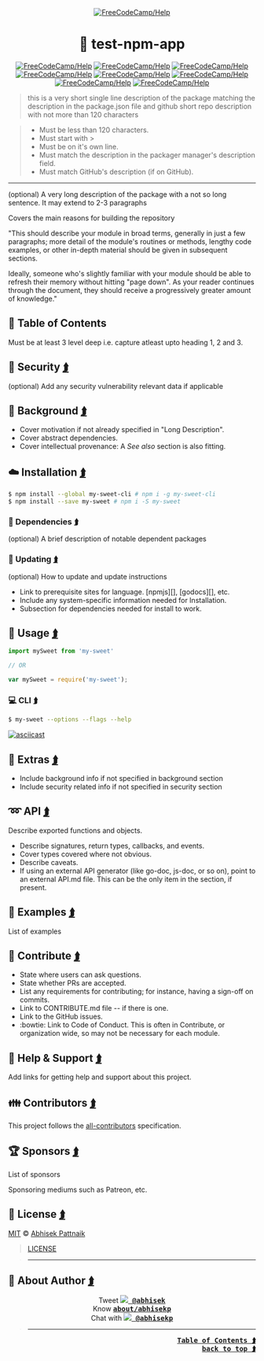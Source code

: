 <!-- BANNER:START (optional) - Do not remove or modify this section -->
<div align="center">
<a href="https://gitter.im/FreeCodeCamp/Help"><img src="http://i.imgur.com/rzyanJt.gif" title="FreeCodeCamp/Help" alt="FreeCodeCamp/Help"></a>
</div>

<!-- BANNER-MD:START (optional) - Do not remove or modify this section
[![bannerImage Title][bannerImage]][bannerLink]
/BANNER-MD:START -->
<!-- /BANNER:END -->

<!-- TITLE-MD:START - Do not remove or modify this section -->
<a id="app-top"></a><h1 align="center">:crown: test-npm-app</h1>

<!-- TITLE-MD:START - Do not remove or modify this section
# <a id="app-top"></a>:crown: test-npm-app
<!-- /TITLE-MD:END -->

<!-- BADGE-LIST:START - Do not remove or modify this section -->
<div align="center">
<a href="https://gitter.im/FreeCodeCamp/Help"><img src="https://img.shields.io/badge/Gitter_Chat_Room:-FreeCodeCamp/Help_⮭-006400.svg?style=flat-square&maxAge=2592000" title="FreeCodeCamp/Help" alt="FreeCodeCamp/Help"></a>
<a href="https://gitter.im/FreeCodeCamp/Help"><img src="https://img.shields.io/badge/Gitter_Chat_Room:-FreeCodeCamp/Help_⮭-006400.svg?style=flat-square&maxAge=2592000" title="FreeCodeCamp/Help" alt="FreeCodeCamp/Help"></a>
<a href="https://gitter.im/FreeCodeCamp/Help"><img src="https://img.shields.io/badge/Gitter_Chat_Room:-FreeCodeCamp/Help_⮭-006400.svg?style=flat-square&maxAge=2592000" title="FreeCodeCamp/Help" alt="FreeCodeCamp/Help"></a>
<a href="https://gitter.im/FreeCodeCamp/Help"><img src="https://img.shields.io/badge/Gitter_Chat_Room:-FreeCodeCamp/Help_⮭-006400.svg?style=flat-square&maxAge=2592000" title="FreeCodeCamp/Help" alt="FreeCodeCamp/Help"></a>
<a href="https://gitter.im/FreeCodeCamp/Help"><img src="https://img.shields.io/badge/Gitter_Chat_Room:-FreeCodeCamp/Help_⮭-006400.svg?style=flat-square&maxAge=2592000" title="FreeCodeCamp/Help" alt="FreeCodeCamp/Help"></a>
<a href="https://gitter.im/FreeCodeCamp/Help"><img src="https://img.shields.io/badge/Gitter_Chat_Room:-FreeCodeCamp/Help_⮭-006400.svg?style=flat-square&maxAge=2592000" title="FreeCodeCamp/Help" alt="FreeCodeCamp/Help"></a>
<a href="https://gitter.im/FreeCodeCamp/Help"><img src="https://img.shields.io/badge/Gitter_Chat_Room:-FreeCodeCamp/Help_⮭-006400.svg?style=flat-square&maxAge=2592000" title="FreeCodeCamp/Help" alt="FreeCodeCamp/Help"></a>
<a href="https://gitter.im/FreeCodeCamp/Help"><img src="https://img.shields.io/badge/Gitter_Chat_Room:-FreeCodeCamp/Help_⮭-006400.svg?style=flat-square&maxAge=2592000" title="FreeCodeCamp/Help" alt="FreeCodeCamp/Help"></a>
</div>

<!-- BADGE-LIST:START - Do not remove or modify this section
[![FreeCodeCamp/Help][shieldImage]][shieldLink] [![FreeCodeCamp/Help][shieldImage]][shieldLink] [![FreeCodeCamp/Help][shieldImage]][shieldLink] [![FreeCodeCamp/Help][shieldImage]][shieldLink] [![FreeCodeCamp/Help][shieldImage]][shieldLink] [![FreeCodeCamp/Help][shieldImage]][shieldLink] [![FreeCodeCamp/Help][shieldImage]][shieldLink] [![FreeCodeCamp/Help][shieldImage]][shieldLink] [![FreeCodeCamp/Help][shieldImage]][shieldLink] [![FreeCodeCamp/Help][shieldImage]][shieldLink] [![FreeCodeCamp/Help][shieldImage]][shieldLink] [![FreeCodeCamp/Help][shieldImage]][shieldLink] [![FreeCodeCamp/Help][shieldImage]][shieldLink] [![FreeCodeCamp/Help][shieldImage]][shieldLink] [![FreeCodeCamp/Help][shieldImage]][shieldLink]  
<!-- /BADGES-LIST:END -->

<!-- SHORT-DESC:START  - Do not remove or modify this section -->
> this is a very short single line description of the package matching the description in the package.json file and github short repo description with not more than 120 characters

> - Must be less than 120 characters.
> - Must start with >
> - Must be on it's own line.
> - Must match the description in the packager manager's description field.
> - Must match GitHub's description (if on GitHub).
<!-- /SHORT-DESC:END -->

----

<!-- LONG-DESC:START (optional) - Do not remove or modify this section -->
(optional) A very long description of the package with a not so long sentence. 
It may extend to 2-3 paragraphs

Covers the main reasons for building the repository

"This should describe your module in broad terms, generally in just a few paragraphs; more detail of the module's routines or methods, lengthy code examples, or other in-depth material should be given in subsequent sections.

Ideally, someone who's slightly familiar with your module should be able to refresh their memory without hitting "page down". As your reader continues through the document, they should receive a progressively greater amount of knowledge."

<!-- /LONG-DESC:END -->

<!-- TABLE-OF-CONTENT:START - Do not remove or modify this section --> 
## <a id="toc"></a>:checkered_flag: Table of Contents

Must be at least 3 level deep i.e. capture atleast upto heading 1, 2 and 3.
<!-- /TABLE-OF-CONTENT:END -->

<!-- SECURITY:START (optional) - Do not remove or modify this section -->
## <a id="security"></a>:cop: Security <a href="#toc" title="Table of Contents"><kbd>⮭</kbd></a>

(optional) Add any security vulnerability relevant data if applicable
<!-- /SECURITY:END -->

<!-- BACKGROUND:START (optional) - Do not remove or modify this section -->
## <a id="background"></a>:briefcase: Background <a href="#toc" title="Table of Contents"><kbd>⮭</kbd></a>

- Cover motivation if not already specified in "Long Description".
- Cover abstract dependencies.
- Cover intellectual provenance: A *See also* section is also fitting.
<!-- /BACKGROUND:END -->

<!-- INSTALLATION:START - Do not remove or modify this section -->
## <a id="install"></a>:cloud: Installation <a href="#toc" title="Table of Contents"><kbd>⮭</kbd></a>

```sh
$ npm install --global my-sweet-cli # npm i -g my-sweet-cli
$ npm install --save my-sweet # npm i -S my-sweet
```

### <a id="deps"></a>:link: Dependencies <a href="#toc" title="Table of Contents"><kbd>⮭</kbd></a>

(optional) A brief description of notable dependent packages

### <a id="update"></a>:satellite: Updating <a href="#toc" title="Table of Contents"><kbd>⮭</kbd></a>

(optional) How to update and update instructions

- Link to prerequisite sites for language. [npmjs][], [godocs][], etc.
- Include any system-specific information needed for Installation.
- Subsection for dependencies needed for install to work.
<!-- /INSTALLATION:END -->

<!-- USAGE:START - Do not remove or modify this section -->
## <a id="usage"></a>:rocket: Usage <a href="#toc" title="Table of Contents"><kbd>⮭</kbd></a>

```js
import mySweet from 'my-sweet'

// OR

var mySweet = require('my-sweet');
```

### <a id="cli"></a>:computer: CLI <a href="#toc" title="Table of Contents"><kbd>⮭</kbd></a>
```sh
$ my-sweet --options --flags --help
```

[![asciicast][asciicastImage]][asciicastLink]
<!-- /USAGE:END -->

<!-- EXTRAS:START (optional) - Do not remove or modify this section -->
## <a id="extras"></a>:nut_and_bolt: Extras <a href="#toc" title="Table of Contents"><kbd>⮭</kbd></a>

- Include background info if not specified in background section
- Include security related info if not specified in security section 
<!-- /EXTRAS:END -->

<!-- API:START (optional) - Do not remove or modify this section -->
## <a id="api"></a>:loop: API <a href="#toc" title="Table of Contents"><kbd>⮭</kbd></a>

Describe exported functions and objects.

- Describe signatures, return types, callbacks, and events.
- Cover types covered where not obvious.
- Describe caveats.
- If using an external API generator (like go-doc, js-doc, or so on), point to an external API.md file. This can be the only item in the section, if present.
<!-- /API:END -->

<!-- EXAMPLE-LIST:START (optional) - Do not remove or modify this section -->
## <a id="examples"></a>:speedboat: Examples <a href="#toc" title="Table of Contents"><kbd>⮭</kbd></a>

List of examples
<!-- /EXAMPLE-LIST:END -->

<!-- CONTRIBUTE:START - Do not remove or modify this section -->
## <a id="contribute"></a>:busts_in_silhouette: Contribute <a href="#toc" title="Table of Contents"><kbd>⮭</kbd></a>

- State where users can ask questions.
- State whether PRs are accepted.
- List any requirements for contributing; for instance, having a sign-off on commits.
- Link to CONTRIBUTE.md file -- if there is one.
- Link to the GitHub issues.
- :bowtie: Link to Code of Conduct. This is often in Contribute, or organization wide, so may not be necessary for each module.

<!-- /CONTRIBUTE:END -->

<!-- HELP-SUPPORT:START - Do not remove or modify this section -->
## <a id="help"></a>:hospital: Help & Support <a href="#toc" title="Table of Contents"><kbd>⮭</kbd></a>

Add links for getting help and support about this project.
<!-- /HELP-SUPPORT:END -->

<!-- CONTRIBUTOR-LIST:START - Do not remove or modify this section -->
## <a id="contributors"></a>:family: Contributors <a href="#toc" title="Table of Contents"><kbd>⮭</kbd></a>

This project follows the [all-contributors][all-contributors] specification.
<!-- /CONTRIBUTOR-LIST:END -->

<!-- SPONSOR-LIST:START - Do not remove or modify this section -->
## <a id="sponsors"></a>:trophy: Sponsors <a href="#toc" title="Table of Contents"><kbd>⮭</kbd></a>

List of sponsors

Sponsoring mediums such as Patreon, etc.
<!-- /SPONSOR-LIST:END -->

<!-- LICENSE-LIST:START - Do not remove or modify this section -->
## <a id="license"></a>:memo: License <a href="#toc" title="Table of Contents"><kbd>⮭</kbd></a>

[MIT][MITLicenseLink] © [Abhisek Pattnaik][abhisekpGithubLink]
 
> [LICENSE][localLicenseLink]
<!-- /LICENSE-LIST:END -->

<!-- PERSONAL-CONTACT:START (optional) - Do not remove or modify this section -->

> ----

## <a id="about"></a>:ghost: About Author <a href="#toc" title="Table of Contents"><kbd>⮭</kbd></a>

<p align="center">
Tweet <kbd><a href="https://twitter.com/abhisek"><b><img src="https://i.imgur.com/wOPZd0Y.png?1"> @abhisek</b></a></kbd><br>
Know <kbd><b><a href="https://about.me/abhisekp">about/abhisekp</a></b></kbd><br>
Chat with <kbd><a href="https://gitter.im/abhisekp">
<img src="https://i.imgur.com/ThSWa6Y.png?2"> <b>@abhisekp</b></a></kbd>
</p>

> ----
<!-- /PERSONAL-CONTACT:END --> 
<!-- BACK-TO-TOP:START
- Appear only if total number of lines in README.md exceed 50 lines -->

<div align="right">
 <a href="#toc" title="Table of Contents"><kbd><b>Table of Contents ⮭</b></kbd></a><br>
 <a href="#app-top"><kbd><b>back to top ⮭</b></kbd></a>
</div>
<!-- /BACK-TO-TOP:END -->

<!-- LINK-IDENTIFIER-LIST:START  - Do not remove or modify this section -->
[bannerImage]: http://i.imgur.com/rzyanJt.gif
[bannerLink]: #app-top
[shieldImage]: https://img.shields.io/badge/Gitter_Chat_Room:-FreeCodeCamp/Help_⮭-006400.svg?style=flat-square&maxAge=2592000 "FreeCodeCamp/Help"
[shieldLink]: https://gitter.im/FreeCodeCamp/Help
[MITLicenseLink]: http://showalicense.com/?fullname=Abhisek%20Pattnaik%20%3Cabhisekp%40engineer.com%3E%20(https%3A%2F%2Fabout.me%2Fabhisekp)&year=2016#license-mit
[abhisekpAboutLink]: https://about.me/abhisekp
[abhisekpGithubLink]: https://github.com/abhisekp
[asciicastImage]: https://asciinema.org/a/50301.png
[asciicastLink]: https://asciinema.org/a/50301
[localLicenseLink]: LICENSE
[all-contributors]: https://github.com/kentcdodds/all-contributors#emoji-key
<!-- /LINK-IDENTIFIER-LIST:END -->


